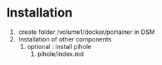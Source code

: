 # Installation

1. ​	create folder /volume1/docker/portainer in DSM
2. ​    Installation of other components
   1. optional : install pihole
      1. pihole/index.md

